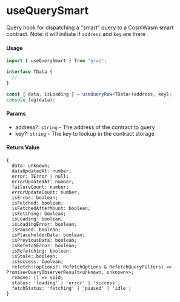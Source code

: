 # useQuerySmart

Query hook for dispatching a "smart" query to a CosmWasm smart contract.
Note: it will initiate if `address` and `key` are there

#### Usage

```ts
import { useQuerySmart } from "graz";

interface TData {
  // ...
}

const { data, isLoading } = useQueryRaw<TData>(address, key);
console.log(data);
```

#### Params

- address?: `string` - The address of the contract to query
- key?: `string` - The key to lookup in the contract storage

#### Return Value

```tsx
{
  data: unknown;
  dataUpdatedAt: number;
  error: TError | null;
  errorUpdatedAt: number;
  failureCount: number;
  errorUpdateCount: number;
  isError: boolean;
  isFetched: boolean;
  isFetchedAfterMount: boolean;
  isFetching: boolean;
  isLoading: boolean;
  isLoadingError: boolean;
  isPaused: boolean;
  isPlaceholderData: boolean;
  isPreviousData: boolean;
  isRefetchError: boolean;
  isRefetching: boolean;
  isStale: boolean;
  isSuccess: boolean;
  refetch:(options?: RefetchOptions & RefetchQueryFilters) => Promise<QueryObserverResult<unknown, unknown>>;
  remove: () => void;
  status: 'loading' | 'error' | 'success';
  fetchStatus: 'fetching' | 'paused' | 'idle';
}
```
